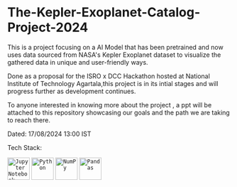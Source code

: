 # The-Kepler-Exoplanet-Catalog-Project-2024
This is a project focusing on a AI Model that has been pretrained and now uses data sourced from NASA's Kepler Exoplanet dataset to visualize the gathered data in unique and user-friendly ways.


Done as a proposal for the ISRO x DCC Hackathon hosted at National Institute of Technology Agartala,this project is in its intial stages and will progress further as development continues.

To anyone interested in knowing more about the project , a ppt will be attached to this repository showcasing our goals and the path we are taking to reach there.

Dated: 17/08/2024 13:00 IST

Tech Stack:
<div >
	<code><img width="50" src="https://user-images.githubusercontent.com/25181517/183914128-3fc88b4a-4ac1-40e6-9443-9a30182379b7.png" alt="Jupyter Notebook" title="Jupyter Notebook"/></code>
	<code><img width="50" src="https://user-images.githubusercontent.com/25181517/183423507-c056a6f9-1ba8-4312-a350-19bcbc5a8697.png" alt="Python" title="Python"/></code>
	<code><img width="50" src="https://github.com/marwin1991/profile-technology-icons/assets/76012086/4ec200c2-acdf-4c42-b419-cd49cba3d09f" alt="NumPy" title="NumPy"/></code>
	<code><img width="50" src="https://github.com/marwin1991/profile-technology-icons/assets/76012086/24b02d77-2f28-43c7-b5d6-e15e3395851b" alt="Pandas" title="Pandas"/></code>
</div>
